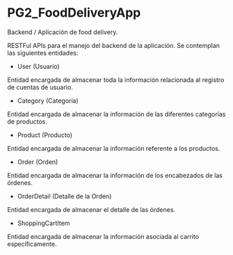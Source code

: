 # PG2_FoodDeliveryApp
Backend / Aplicación de food delivery.

RESTFul APIs para el manejo del backend de la aplicación. Se contemplan las siguientes entidades:

- User (Usuario)

Entidad encargada de almacenar toda la información relacionada al registro de cuentas de usuario. 

- Category (Categoría)

Entidad encargada de almacenar la información de las diferentes categorías de productos.

- Product (Producto)

Entidad encargada de almacenar la información referente a los productos.

- Order (Orden)

Entidad encargada de almacenar la información de los encabezados de las órdenes.

- OrderDetail (Detalle de la Orden)

Entidad encargada de almacenar el detalle de las órdenes.

- ShoppingCartItem

Entidad encargada de almacenar la información asociada al carrito específicamente.
